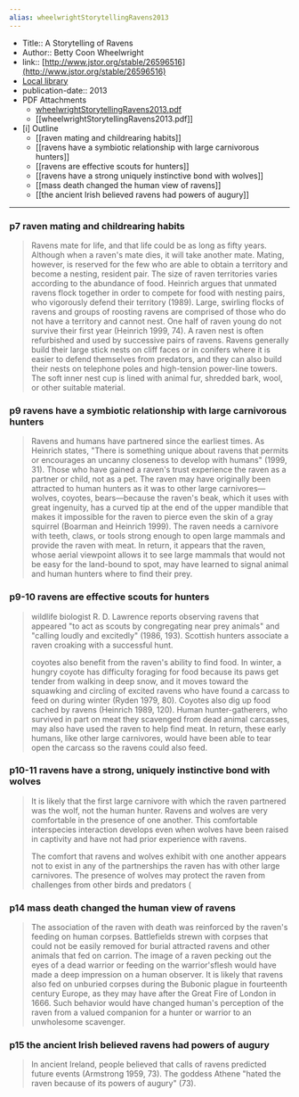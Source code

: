 ```yaml
---
alias: wheelwrightStorytellingRavens2013
---
```


- Title:: A Storytelling of Ravens
- Author:: Betty Coon Wheelwright
- link:: [http://www.jstor.org/stable/26596516](http://www.jstor.org/stable/26596516)
- [Local library](zotero://select/items/1_QK33HQ4D)
- publication-date:: 2013
- PDF Attachments
	- [wheelwrightStorytellingRavens2013.pdf](zotero://open-pdf/library/items/TA2DFKEP)
	- [[wheelwrightStorytellingRavens2013.pdf]]
- [i] Outline 
	- [[raven mating and childrearing habits]]
	- [[ravens have a symbiotic relationship with large carnivorous hunters]]
	- [[ravens are effective scouts for hunters]]
	- [[ravens have a strong uniquely instinctive bond with wolves]]
	- [[mass death changed the human view of ravens]]
	- [[the ancient Irish believed ravens had powers of augury]]

- - -  

### p7 raven mating and childrearing habits

> Ravens mate for life, and that life could be as long as fifty years. Although when a raven's mate dies, it will take another mate. Mating, however, is reserved for the few who are able to obtain a territory and become a nesting, resident pair. The size of raven territories varies according to the abundance of food. Heinrich argues that unmated ravens flock together in order to compete for food with nesting pairs, who vigorously defend their territory (1989). Large, swirling flocks of ravens and groups of roosting ravens are comprised of those who do not have a territory and cannot nest. One half of raven young do not survive their first year (Heinrich 1999, 74). A raven nest is often refurbished and used by successive pairs of ravens. Ravens generally build their large stick nests on cliff faces or in conifers where it is easier to defend themselves from predators, and they can also build their nests on telephone poles and high-tension power-line towers. The soft inner nest cup is lined with animal fur, shredded bark, wool, or other suitable material.

### p9 ravens have a symbiotic relationship with large carnivorous hunters

> Ravens and humans have partnered since the earliest times. As Heinrich states, "There is something unique about ravens that permits or encourages an uncanny closeness to develop with humans" (1999, 31). Those who have gained a raven's trust experience the raven as a partner or child, not as a pet. The raven may have originally been attracted to human hunters as it was to other large carnivores—wolves, coyotes, bears—because the raven's beak, which it uses with great ingenuity, has a curved tip at the end of the upper mandible that makes it impossible for the raven to pierce even the skin of a gray squirrel (Boarman and Heinrich 1999). The raven needs a carnivore with teeth, claws, or tools strong enough to open large mammals and provide the raven with meat. In return, it appears that the raven, whose aerial viewpoint allows it to see large mammals that would not be easy for the land-bound to spot, may have learned to signal animal and human hunters where to find their prey.

### p9-10 ravens are effective scouts for hunters

> wildlife biologist R. D. Lawrence reports observing ravens that appeared "to act as scouts by congregating near prey animals" and "calling loudly and excitedly" (1986, 193). Scottish hunters associate a raven croaking with a successful hunt. 
> 
> coyotes also benefit from the raven's ability to find food. In winter, a hungry coyote has difficulty foraging for food because its paws get tender from walking in deep snow, and it moves toward the squawking and circling of excited ravens who have found a carcass to feed on during winter (Ryden 1979, 80). Coyotes also dig up food cached by ravens (Heinrich 1989, 120). Human hunter-gatherers, who survived in part on meat they scavenged from dead animal carcasses, may also have used the raven to help find meat. In return, these early humans, like other large carnivores, would have been able to tear open the carcass so the ravens could also feed. 

### p10-11 ravens have a strong, uniquely instinctive bond with wolves

> It is likely that the first large carnivore with which the raven partnered was the wolf, not the human hunter. Ravens and wolves are very comfortable in the presence of one another. This comfortable interspecies interaction develops even when wolves have been raised in captivity and have not had prior experience with ravens.
>
> The comfort that ravens and wolves exhibit with one another appears not to exist in any of the partnerships the raven has with other large carnivores. The presence of wolves may protect the raven from challenges from other birds and predators (

### p14 mass death changed the human view of ravens

> The association of the raven with death was reinforced by the raven's feeding on human corpses. Battlefields strewn with corpses that could not be easily removed for burial attracted ravens and other animals that fed on carrion. The image of a raven pecking out the eyes of a dead warrior or feeding on the warrior'sflesh would have made a deep impression on a human observer. It is likely that ravens also fed on unburied corpses during the Bubonic plague in fourteenth century Europe, as they may have after the Great Fire of London in 1666. Such behavior would have changed human's perception of the raven from a valued companion for a hunter or warrior to an unwholesome scavenger.

### p15 the ancient Irish believed ravens had powers of augury

> In ancient Ireland, people believed that calls of ravens predicted future events (Armstrong 1959, 73). The goddess Athene "hated the raven because of its powers of augury" (73).


